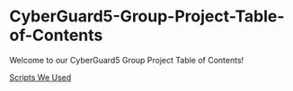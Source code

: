 # CyberGuard5-Group-Project-Table-of-Contents
Welcome to our CyberGuard5 Group Project Table of Contents!

[Scripts We Used](#scripts)
